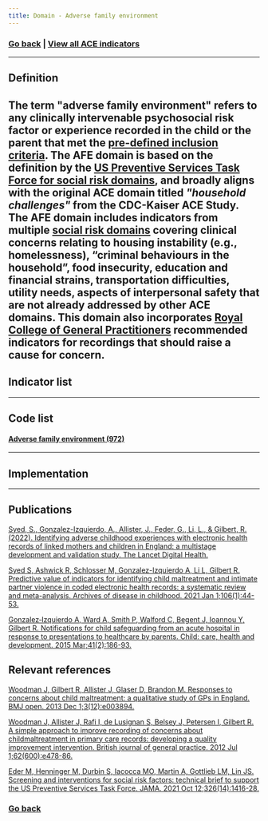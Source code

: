 ```yaml
---
title: Domain - Adverse family environment
---
```

### [Go back](https://shabeer-syed.github.io/ACEs/domains) | [View all ACE indicators](https://shabeer-syed.github.io/ACEs/indicatorsfinal) 

--------------------------------
## Definition
The term "adverse family environment" refers to any clinically intervenable psychosocial risk factor or experience recorded in the child or the parent that met the [pre-defined inclusion criteria](https://acesinehrs.com/definitions). The AFE domain is based on the definition by the [US Preventive Services Task Force for social risk domains](https://jamanetwork.com/journals/jama/fullarticle/2783975), and broadly aligns with the original ACE domain titled *"household challenges"* from the CDC-Kaiser ACE Study. The AFE domain includes indicators from multiple [social risk domains](https://cdn.jamanetwork.com/ama/content_public/journal/jama/938785/jus210019f3_1633975995.29794.png?Expires=1660916428&Signature=VNgy5R3mKpHhh4XvhQJ-StCiSk5UlP3JpFe2Z2ntdQMljvE2pm4q-S2rYjGwpfGfIv49UjTUt7Dy~05Hm23kIqj7DD8qJMkTQhZYTG06H09Y3u65ZoSlwPWU1FwnMuW0e4zJ4WtPSxbpfty3nRAyp4oB8RwIfH-UqhOrx3KRlz3DNnYb64Gnlq1D3m8Qp-RGHUBunYb9DBe4BaLlCHc6~~5muOqKB97VikpeeW0PBJMvGL0xcY-v7xT1UPnkdZ~EUrL5r0uory5uEJiRsbKoN0BCG1MlfylOldSdwqYx-yALfrDRu26sCxQERf1-8VHuQfLGMPLSFHlt3WORIWVTwA__&Key-Pair-Id=APKAIE5G5CRDK6RD3PGA) covering clinical concerns relating to housing instability (e.g., homelessness), “criminal behaviours in the household”, food insecurity, education and financial strains, transportation difficulties, utility needs, aspects of interpersonal safety that are not already addressed by other ACE domains. This domain also incorporates [Royal College of General Practitioners](https://bjgp.org/content/bjgp/62/600/e478.full.pdf) recommended indicators for recordings that should raise a cause for concern. 
--------------------------------
## Indicator list
 
<div class="flourish-embed flourish-table" data-src="visualisation/9802253"><script src="https://public.flourish.studio/resources/embed.js"></script></div>

--------------------------------
## Code list

#### [Adverse family environment (972)](https://raw.githubusercontent.com/shabeer-syed/ACEs/code-lists/AFE_codelist.txt)

--------------------------------
## Implementation


--------------------------------
## Publications

[Syed, S., Gonzalez-Izquierdo, A., Allister, J., Feder, G., Li, L., & Gilbert, R. (2022). Identifying adverse childhood experiences with electronic health records of linked mothers and children in England: a multistage development and validation study. The Lancet Digital Health.](https://www.sciencedirect.com/science/article/pii/S2589750022000619) 

[Syed S, Ashwick R, Schlosser M, Gonzalez-Izquierdo A, Li L, Gilbert R. Predictive value of indicators for identifying child maltreatment and intimate partner violence in coded electronic health records: a systematic review and meta-analysis. Archives of disease in childhood. 2021 Jan 1;106(1):44-53.](https://adc.bmj.com/content/106/1/44.full)

[Gonzalez‐Izquierdo A, Ward A, Smith P, Walford C, Begent J, Ioannou Y, Gilbert R. Notifications for child safeguarding from an acute hospital in response to presentations to healthcare by parents. Child: care, health and development. 2015 Mar;41(2):186-93.](https://onlinelibrary.wiley.com/doi/full/10.1111/cch.12134)

## Relevant references 
[Woodman J, Gilbert R, Allister J, Glaser D, Brandon M. Responses to concerns about child maltreatment: a qualitative study of GPs in England. BMJ open. 2013 Dec 1;3(12):e003894.](https://bmjopen.bmj.com/content/bmjopen/3/12/e003894.full.pdf)

[Woodman J, Allister J, Rafi I, de Lusignan S, Belsey J, Petersen I, Gilbert R. A simple approach to improve recording of concerns about childmaltreatment in primary care records: developing a quality improvement intervention. British journal of general practice. 2012 Jul 1;62(600):e478-86.](https://bjgp.org/content/bjgp/62/600/e478.full.pdf)

[Eder M, Henninger M, Durbin S, Iacocca MO, Martin A, Gottlieb LM, Lin JS. Screening and interventions for social risk factors: technical brief to support the US Preventive Services Task Force. JAMA. 2021 Oct 12;326(14):1416-28.](https://jamanetwork.com/journals/jama/fullarticle/2783975)

### [Go back](https://shabeer-syed.github.io/ACEs/domains)

<script src="http://code.jquery.com/jquery-1.4.2.min.js"></script> <script> var x = document.getElementsByClassName("site-footer-credits"); setTimeout(() => { x[0].remove(); }, 10); </script>